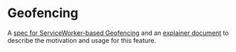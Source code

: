 Geofencing
==========

A [spec for ServiceWorker-based Geofencing](https://slightlyoff.github.io/Geofence/spec/) and an [explainer document](https://github.com/slightlyoff/Geofencing/blob/master/explainer.md) to describe the motivation and usage for this feature.
